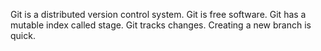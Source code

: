 Git is a distributed version control system.
Git is free software.
Git has a mutable index called stage.
Git tracks changes.
Creating a new branch is quick.
